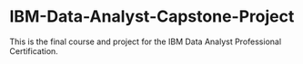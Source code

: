 # IBM-Data-Analyst-Capstone-Project
This is the final course and project for the IBM Data Analyst Professional Certification.
